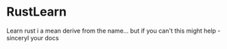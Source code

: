 # RustLearn
Learn rust i a mean derive from the name... but if you can't this might help - sinceryl your docs
